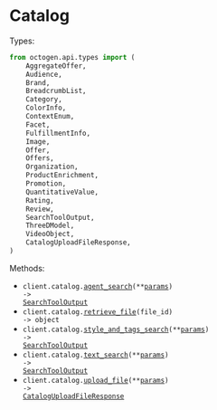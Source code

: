 # Catalog

Types:

```python
from octogen.api.types import (
    AggregateOffer,
    Audience,
    Brand,
    BreadcrumbList,
    Category,
    ColorInfo,
    ContextEnum,
    Facet,
    FulfillmentInfo,
    Image,
    Offer,
    Offers,
    Organization,
    ProductEnrichment,
    Promotion,
    QuantitativeValue,
    Rating,
    Review,
    SearchToolOutput,
    ThreeDModel,
    VideoObject,
    CatalogUploadFileResponse,
)
```

Methods:

- <code title="get /catalog/agent_search">client.catalog.<a href="./src/octogen/api/resources/catalog.py">agent_search</a>(\*\*<a href="src/octogen/api/types/catalog_agent_search_params.py">params</a>) -> <a href="./src/octogen/api/types/search_tool_output.py">SearchToolOutput</a></code>
- <code title="get /catalog/file/{file_id}">client.catalog.<a href="./src/octogen/api/resources/catalog.py">retrieve_file</a>(file_id) -> object</code>
- <code title="post /catalog/style_and_tags_search">client.catalog.<a href="./src/octogen/api/resources/catalog.py">style_and_tags_search</a>(\*\*<a href="src/octogen/api/types/catalog_style_and_tags_search_params.py">params</a>) -> <a href="./src/octogen/api/types/search_tool_output.py">SearchToolOutput</a></code>
- <code title="post /catalog/text_search">client.catalog.<a href="./src/octogen/api/resources/catalog.py">text_search</a>(\*\*<a href="src/octogen/api/types/catalog_text_search_params.py">params</a>) -> <a href="./src/octogen/api/types/search_tool_output.py">SearchToolOutput</a></code>
- <code title="post /catalog/file_upload">client.catalog.<a href="./src/octogen/api/resources/catalog.py">upload_file</a>(\*\*<a href="src/octogen/api/types/catalog_upload_file_params.py">params</a>) -> <a href="./src/octogen/api/types/catalog_upload_file_response.py">CatalogUploadFileResponse</a></code>
